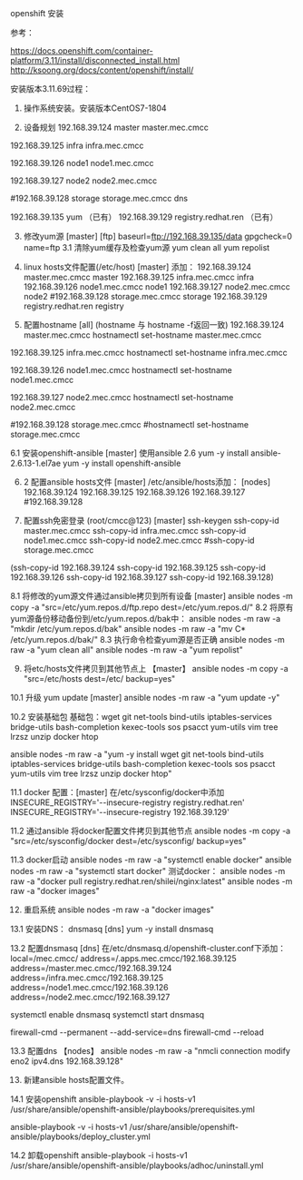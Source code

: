 openshift 安装

参考：

https://docs.openshift.com/container-platform/3.11/install/disconnected_install.html
http://ksoong.org/docs/content/openshift/install/

安装版本3.11.69过程：

1. 操作系统安装。安装版本CentOS7-1804

2. 设备规划 
192.168.39.124  master   master.mec.cmcc

192.168.39.125  infra    infra.mec.cmcc

192.168.39.126  node1    node1.mec.cmcc

192.168.39.127  node2    node2.mec.cmcc

#192.168.39.128  storage storage.mec.cmcc dns

192.168.39.135 yum （已有）
192.168.39.129 registry.redhat.ren （已有）

3. 修改yum源 [master]
[ftp]
baseurl=ftp://192.168.39.135/data
gpgcheck=0
name=ftp
3.1 清除yum缓存及检查yum源
yum clean all
yum repolist

4. linux hosts文件配置(/etc/host)  [master]
添加：
192.168.39.124  master.mec.cmcc   master
192.168.39.125  infra.mec.cmcc       infra
192.168.39.126  node1.mec.cmcc    node1
192.168.39.127  node2.mec.cmcc    node2
#192.168.39.128  storage.mec.cmcc  storage
192.168.39.129  registry.redhat.ren  registry

5. 配置hostname [all] (hostname 与 hostname -f返回一致)
192.168.39.124  master.mec.cmcc
hostnamectl set-hostname master.mec.cmcc

192.168.39.125  infra.mec.cmcc
hostnamectl set-hostname infra.mec.cmcc

192.168.39.126  node1.mec.cmcc
hostnamectl set-hostname node1.mec.cmcc

192.168.39.127  node2.mec.cmcc
hostnamectl set-hostname node2.mec.cmcc

#192.168.39.128  storage.mec.cmcc
#hostnamectl set-hostname storage.mec.cmcc

6.1 安装openshift-ansible [master]  使用ansible 2.6
yum -y install ansible-2.6.13-1.el7ae
yum -y install openshift-ansible

6. 2 配置ansible hosts文件 [master]
/etc/ansible/hosts添加：
[nodes]
192.168.39.124
192.168.39.125
192.168.39.126
192.168.39.127
#192.168.39.128

7. 配置ssh免密登录 (root/cmcc@123) [master]
ssh-keygen
ssh-copy-id   master.mec.cmcc
ssh-copy-id   infra.mec.cmcc
ssh-copy-id   node1.mec.cmcc
ssh-copy-id   node2.mec.cmcc
#ssh-copy-id   storage.mec.cmcc

(ssh-copy-id  192.168.39.124
ssh-copy-id  192.168.39.125
ssh-copy-id  192.168.39.126
ssh-copy-id  192.168.39.127
ssh-copy-id  192.168.39.128)

8.1 将修改的yum源文件通过ansible拷贝到所有设备 [master]
ansible nodes -m copy -a "src=/etc/yum.repos.d/ftp.repo dest=/etc/yum.repos.d/"
8.2 将原有yum源备份移动备份到/etc/yum.repos.d/bak中：
ansible nodes -m raw -a "mkdir /etc/yum.repos.d/bak"
ansible nodes -m raw -a "mv C* /etc/yum.repos.d/bak/"
8.3 执行命令检查yum源是否正确
ansible nodes -m raw -a "yum clean all"
ansible nodes -m raw -a "yum repolist"

9. 将etc/hosts文件拷贝到其他节点上 【master】
ansible nodes -m copy -a "src=/etc/hosts dest=/etc/ backup=yes"

10.1 升级 yum update [master]
ansible nodes -m raw -a "yum update -y"

10.2 安装基础包 
基础包：wget git net-tools bind-utils iptables-services bridge-utils bash-completion kexec-tools sos psacct yum-utils vim tree lrzsz unzip docker htop

ansible nodes -m raw -a "yum -y install wget git net-tools bind-utils iptables-services bridge-utils bash-completion kexec-tools sos psacct yum-utils vim tree lrzsz unzip docker htop"

11.1  docker 配置：[master]
在/etc/sysconfig/docker中添加
INSECURE_REGISTRY='--insecure-registry registry.redhat.ren'
INSECURE_REGISTRY='--insecure-registry 192.168.39.129'

11.2 通过ansible 将docker配置文件拷贝到其他节点
ansible nodes -m copy -a "src=/etc/sysconfig/docker dest=/etc/sysconfig/ backup=yes"

11.3  docker启动
ansible nodes -m raw -a "systemctl enable docker"
ansible nodes -m raw -a "systemctl start docker"
测试docker：
ansible nodes -m raw -a "docker pull registry.redhat.ren/shilei/nginx:latest"
ansible nodes -m raw -a "docker images"

12.  重启系统
ansible nodes -m raw -a "docker images"

13.1 安装DNS： dnsmasq [dns]
yum -y install dnsmasq

13.2 配置dnsmasq [dns]
在/etc/dnsmasq.d/openshift-cluster.conf下添加：
local=/mec.cmcc/
address=/.apps.mec.cmcc/192.168.39.125
address=/master.mec.cmcc/192.168.39.124
address=/infra.mec.cmcc/192.168.39.125
address=/node1.mec.cmcc/192.168.39.126
address=/node2.mec.cmcc/192.168.39.127

systemctl enable dnsmasq
systemctl start dnsmasq

firewall-cmd --permanent --add-service=dns
firewall-cmd --reload

13.3 配置dns 【nodes】
ansible nodes -m raw -a "nmcli connection modify eno2 ipv4.dns 192.168.39.128"

13. 新建ansible hosts配置文件。

14.1 安装openshift
ansible-playbook -v -i hosts-v1 /usr/share/ansible/openshift-ansible/playbooks/prerequisites.yml

ansible-playbook -v -i hosts-v1 /usr/share/ansible/openshift-ansible/playbooks/deploy_cluster.yml

14.2 卸载openshift
ansible-playbook -i hosts-v1 /usr/share/ansible/openshift-ansible/playbooks/adhoc/uninstall.yml
